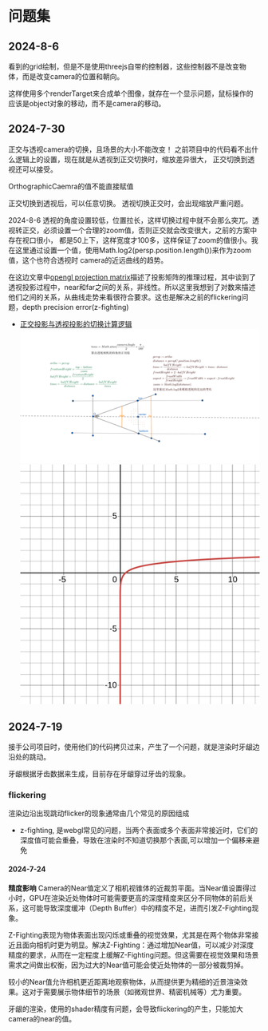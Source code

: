 # 问题集

## 2024-8-6

看到的grid绘制，但是不是使用threejs自带的控制器，这些控制器不是改变物体，而是改变camera的位置和朝向。

这样使用多个renderTarget来合成单个图像，就存在一个显示问题，鼠标操作的应该是object对象的移动，而不是camera的移动。

## 2024-7-30

正交与透视camera的切换，且场景的大小不能改变！
之前项目中的代码看不出什么逻辑上的设置，现在就是从透视到正交切换时，缩放差异很大，
正交切换到透视还可以接受。

OrthographicCaemra的值不能直接赋值

正交切换到透视后，可以任意切换。
透视切换正交时，会出现缩放严重问题。

2024-8-6
透视的角度设置较低，位置拉长，这样切换过程中就不会那么突兀。透视转正交，必须设置一个合理的zoom值，否则正交就会改变很大，之前的方案中存在视口很小，
都是50上下，这样宽度才100多，这样保证了zoom的值很小。我在这里通过设置一个值，使用Math.log2(persp.position.length())来作为zoom值，这个也符合透视时
camera的近远曲线的趋势。

在这边文章中[opengl projection matrix](https://songho.ca/opengl/gl_projectionmatrix.html)描述了投影矩阵的推理过程，其中谈到了透视投影过程中，near和far之间的关系，非线性。所以这里我想到了对数来描述他们之间的关系，从曲线走势来看很符合要求。这也是解决之前的flickering问题，depth precision error(z-fighting)

- [正交投影与透视投影的切换计算逻辑](https://www.geogebra.org/geometry/yyzjqhg2)
![投影切换](/images/cg/switch-persp-ortho.png "Switch persp to ortho and ortho to persp")
![log graph](/images/cg/desmos-graph-log.svg "log graph")

## 2024-7-19

接手公司项目时，使用他们的代码拷贝过来，产生了一个问题，就是渲染时牙龈边沿处的跳动。

牙龈根据牙齿数据来生成，目前存在牙龈穿过牙齿的现象。

### flickering 

渲染边沿出现跳动flicker的现象通常由几个常见的原因组成
- z-fighting, 是webgl常见的问题，当两个表面或多个表面非常接近时，它们的深度值可能会重叠，导致在渲染时不知道切换那个表面,可以增加一个偏移来避免

#### 2024-7-24

**精度影响**
Camera的Near值定义了相机视锥体的近裁剪平面。当Near值设置得过小时，GPU在渲染近处物体时可能需要更高的深度精度来区分不同物体的前后关系，这可能导致深度缓冲（Depth Buffer）中的精度不足，进而引发Z-Fighting现象。

Z-Fighting表现为物体表面出现闪烁或重叠的视觉效果，尤其是在两个物体非常接近且面向相机时更为明显。解决Z-Fighting：通过增加Near值，可以减少对深度精度的要求，从而在一定程度上缓解Z-Fighting问题。但这需要在视觉效果和场景需求之间做出权衡，因为过大的Near值可能会使近处物体的一部分被裁剪掉。

较小的Near值允许相机更近距离地观察物体，从而提供更为精细的近景渲染效果。这对于需要展示物体细节的场景（如微观世界、精密机械等）尤为重要。

牙龈的渲染，使用的shader精度有问题，会导致flickering的产生，只能加大camera的near的值。
